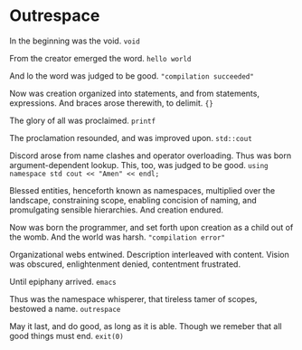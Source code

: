 Outrespace
==========

In the beginning was the void.
`void`

From the creator emerged the word.
`hello world`

And lo the word was judged to be good.
`"compilation succeeded"`

Now was creation organized into statements, and from statements, expressions.  And braces arose therewith, to delimit.
`{}`

The glory of all was proclaimed.
`printf`

The proclamation resounded, and was improved upon.
`std::cout`

Discord arose from name clashes and operator overloading.  Thus was born argument-dependent lookup.  This, too, was judged to be good.
`using namespace std
cout << "Amen" << endl;`

Blessed entities, henceforth known as namespaces, multiplied over the landscape, constraining scope, enabling concision of naming, and promulgating sensible hierarchies.  And creation endured.

Now was born the programmer, and set forth upon creation as a child out of the womb.  And the world was harsh.
`"compilation error"`

Organizational webs entwined.  Description interleaved with content.  Vision was obscured, enlightenment denied, contentment frustrated.

Until epiphany arrived.
`emacs`

Thus was the namespace whisperer, that tireless tamer of scopes, bestowed a name.
`outrespace`

May it last, and do good, as long as it is able.  Though we remeber that all good things must end.
`exit(0)`
